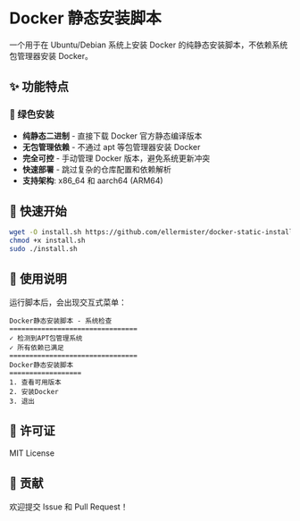 # Docker 静态安装脚本

一个用于在 Ubuntu/Debian 系统上安装 Docker 的纯静态安装脚本，不依赖系统包管理器安装 Docker。

## ✨ 功能特点

### 🚀 绿色安装
- **纯静态二进制** - 直接下载 Docker 官方静态编译版本
- **无包管理依赖** - 不通过 apt 等包管理器安装 Docker
- **完全可控** - 手动管理 Docker 版本，避免系统更新冲突
- **快速部署** - 跳过复杂的仓库配置和依赖解析
- **支持架构**: x86_64 和 aarch64 (ARM64)

## 🚀 快速开始


```bash
wget -O install.sh https://github.com/ellermister/docker-static-install/raw/main/install.sh
chmod +x install.sh
sudo ./install.sh
```


## 📖 使用说明

运行脚本后，会出现交互式菜单：

```
Docker静态安装脚本 - 系统检查
================================
✓ 检测到APT包管理系统
✓ 所有依赖已满足
================================
Docker静态安装脚本
==================
1. 查看可用版本
2. 安装Docker
3. 退出
```

## 📄 许可证

MIT License

## 🤝 贡献

欢迎提交 Issue 和 Pull Request！
